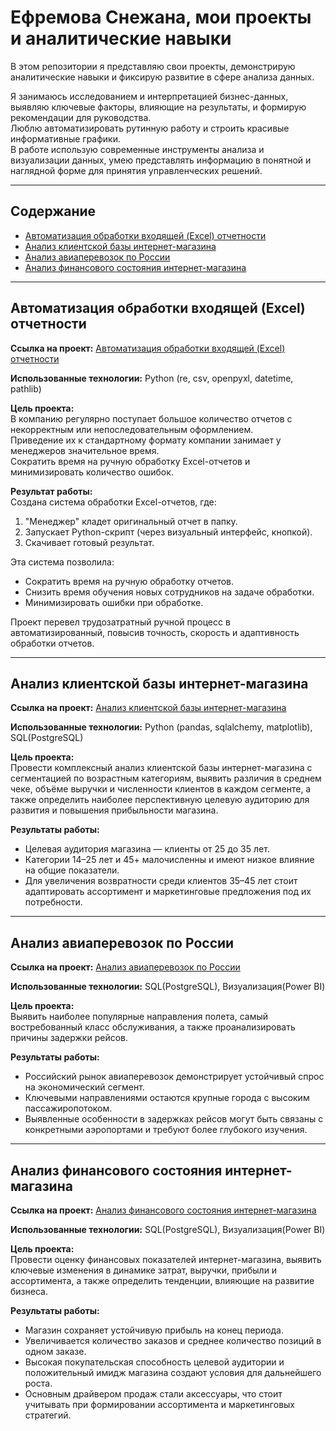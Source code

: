 # Ефремова Снежана, мои проекты и аналитические навыки

В этом репозитории я представляю свои проекты, демонстрирую аналитические навыки и фиксирую развитие в сфере анализа данных.

Я занимаюсь исследованием и интерпретацией бизнес-данных, выявляю ключевые факторы, влияющие на результаты, и формирую рекомендации для руководства.  
Люблю автоматизировать рутинную работу и строить красивые информативные графики.  
В работе использую современные инструменты анализа и визуализации данных, умею представлять информацию в понятной и наглядной форме для принятия управленческих решений.

---

## Содержание
- [Автоматизация обработки входящей (Excel) отчетности](#автоматизация-обработки-входящей-excel-отчетности)  
- [Анализ клиентской базы интернет-магазина](#анализ-клиентской-базы-интернет-магазина)  
- [Анализ авиаперевозок по России](#анализ-авиаперевозок-по-россии)  
- [Анализ финансового состояния интернет-магазина](#анализ-финансового-состояния-интернет-магазина)

---

## Автоматизация обработки входящей (Excel) отчетности
**Ссылка на проект:** 
[Автоматизация обработки входящей (Excel) отчетности](https://github.com/cnegaa/edit_reports_xlsx) 

**Использованные технологии:** Python (re, csv, openpyxl, datetime, pathlib)  

**Цель проекта:**  
В компанию регулярно поступает большое количество отчетов с некорректным или непоследовательным оформлением.  
Приведение их к стандартному формату компании занимает у менеджеров значительное время.  
Сократить время на ручную обработку Excel-отчетов и минимизировать количество ошибок.

**Результат работы:**  
Создана система обработки Excel-отчетов, где:  
1. "Менеджер" кладет оригинальный отчет в папку.  
2. Запускает Python-скрипт (через визуальный интерфейс, кнопкой).  
3. Скачивает готовый результат.  

Эта система позволила:  
- Сократить время на ручную обработку отчетов.  
- Снизить время обучения новых сотрудников на задаче обработки.  
- Минимизировать ошибки при обработке.  

Проект перевел трудозатратный ручной процесс в автоматизированный, повысив точность, скорость и адаптивность обработки отчетов.

---

## Анализ клиентской базы интернет-магазина
**Ссылка на проект:** 
[Анализ клиентской базы интернет-магазина](https://github.com/cnegaa/analysis_cosmetics_shop)

**Использованные технологии:** Python (pandas, sqlalchemy, matplotlib), SQL(PostgreSQL)

**Цель проекта:**  
Провести комплексный анализ клиентской базы интернет-магазина с сегментацией по возрастным категориям, выявить различия в среднем чеке, объёме выручки и численности клиентов в каждом сегменте, а также определить наиболее перспективную целевую аудиторию для развития и повышения прибыльности магазина.

**Результаты работы:**  
- Целевая аудитория магазина — клиенты от 25 до 35 лет.  
- Категории 14–25 лет и 45+ малочисленны и имеют низкое влияние на общие показатели.  
- Для увеличения возвратности среди клиентов 35–45 лет стоит адаптировать ассортимент и маркетинговые предложения под их потребности.

---

## Анализ авиаперевозок по России
**Ссылка на проект:** 
[Анализ авиаперевозок по России](https://github.com/cnegaa/transportation)

**Использованные технологии:** SQL(PostgreSQL), Визуализация(Power BI)  

**Цель проекта:**  
Выявить наиболее популярные направления полета, самый востребованный класс обслуживания, а также проанализировать причины задержки рейсов.

**Результаты работы:**  
- Российский рынок авиаперевозок демонстрирует устойчивый спрос на экономический сегмент.  
- Ключевыми направлениями остаются крупные города с высоким пассажиропотоком.  
- Выявленные особенности в задержках рейсов могут быть связаны с конкретными аэропортами и требуют более глубокого изучения.

---

## Анализ финансового состояния интернет-магазина
**Ссылка на проект:** 
[Анализ финансового состояния интернет-магазина](https://github.com/cnegaa/shop_db)

**Использованные технологии:** SQL(PostgreSQL), Визуализация(Power BI)   

**Цель проекта:**  
Провести оценку финансовых показателей интернет-магазина, выявить ключевые изменения в динамике затрат, выручки, прибыли и ассортимента, а также определить тенденции, влияющие на развитие бизнеса.

**Результаты работы:**  
- Магазин сохраняет устойчивую прибыль на конец периода.  
- Увеличивается количество заказов и среднее количество позиций в одном заказе.  
- Высокая покупательская способность целевой аудитории и положительный имидж магазина создают условия для дальнейшего роста.  
- Основным драйвером продаж стали аксессуары, что стоит учитывать при формировании ассортимента и маркетинговых стратегий.
